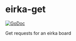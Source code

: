 # eirka-get
[![GoDoc](http://img.shields.io/badge/go-documentation-brightgreen.svg?style=flat-square)](https://godoc.org/github.com/eirka/eirka-get)

Get requests for an eirka board
